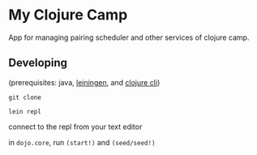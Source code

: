 # My Clojure Camp

App for managing pairing scheduler and other services of clojure camp.

## Developing

(prerequisites: java, [leiningen](https://leiningen.org/), and [clojure cli](https://clojure.org/guides/getting_started#_clojure_installer_and_cli_tools))

`git clone`

`lein repl`

connect to the repl from your text editor

in `dojo.core`, run `(start!)` and `(seed/seed!)`
